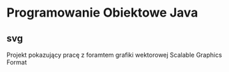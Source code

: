 # Programowanie Obiektowe Java
## svg
Projekt pokazujący pracę z foramtem grafiki wektorowej Scalable Graphics Format
